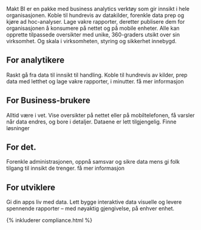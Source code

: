 
Makt BI er en pakke med business analytics verktøy som gir innsikt i hele organisasjonen. Koble til hundrevis av datakilder, forenkle data prep og kjøre ad hoc-analyser. Lage vakre rapporter, deretter publisere dem for organisasjonen å konsumere på nettet og på mobile enheter. Alle kan opprette tilpassede oversikter med unike, 360-graders utsikt over sin virksomhet. Og skala i virksomheten, styring og sikkerhet innebygd.

## For analytikere
Raskt gå fra data til innsikt til handling. Koble til hundrevis av kilder, prep data med letthet og lage vakre rapporter, i minutter.
få mer informasjon   

## For Business-brukere
Alltid være i vet. Vise oversikter på nettet eller på mobiltelefonen, få varsler når data endres, og bore i detaljer. Dataene er lett tilgjengelig.
Finne løsninger   

## For det.
Forenkle administrasjonen, oppnå samsvar og sikre data mens gi folk tilgang til innsikt de trenger.
få mer informasjon 

## For utviklere
Gi din apps liv med data. Lett bygge interaktive data visuelle og levere spennende rapporter – med nøyaktig gjengivelse, på enhver enhet.

{% inkluderer compliance.html %}
